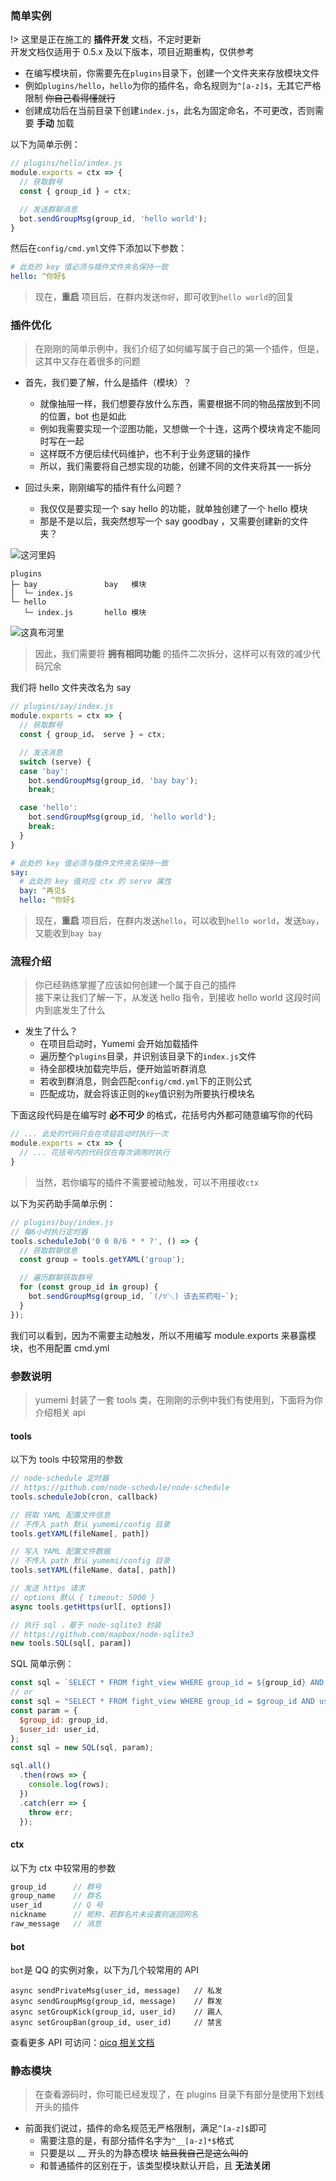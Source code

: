 ### 简单实例

!> 这里是正在施工的 **插件开发** 文档，不定时更新  
开发文档仅适用于 0.5.x 及以下版本，项目近期重构，仅供参考

- 在编写模块前，你需要先在`plugins`目录下，创建一个文件夹来存放模块文件  
- 例如`plugins/hello`，`hello`为你的插件名，命名规则为`^[a-z]$`，无其它严格限制 ~~你自己看得懂就行~~  
- 创建成功后在当前目录下创建`index.js`，此名为固定命名，不可更改，否则需要 **手动** 加载

以下为简单示例：

```javascript
// plugins/hello/index.js
module.exports = ctx => {
  // 获取群号
  const { group_id } = ctx;

  // 发送群聊消息
  bot.sendGroupMsg(group_id, 'hello world');
}
```

然后在`config/cmd.yml`文件下添加以下参数：

```yaml
# 此处的 key 值必须与插件文件夹名保持一致
hello: ^你好$
```

> 现在，**重启** 项目后，在群内发送`你好`，即可收到`hello world`的回复

### 插件优化

> 在刚刚的简单示例中，我们介绍了如何编写属于自己的第一个插件，但是，这其中又存在着很多的问题

- 首先，我们要了解，什么是插件（模块）？
  + 就像抽屉一样，我们想要存放什么东西，需要根据不同的物品摆放到不同的位置，bot 也是如此
  + 例如我需要实现一个涩图功能，又想做一个十连，这两个模块肯定不能同时写在一起
  + 这样既不方便后续代码维护，也不利于业务逻辑的操作
  + 所以，我们需要将自己想实现的功能，创建不同的文件夹将其一一拆分

- 回过头来，刚刚编写的插件有什么问题？
  + 我仅仅是要实现一个 say hello 的功能，就单独创建了一个 hello 模块
  + 那是不是以后，我突然想写一个 say goodbay ，又需要创建新的文件夹？

![这河里妈](../public/images/emoji/这河里妈.jpg)

```
plugins
├─ bay               bay   模块
│  └─ index.js
└─ hello
   └─ index.js       hello 模块
```

![这真布河里](../public/images/emoji/这真布河里.png)

> 因此，我们需要将 **拥有相同功能** 的插件二次拆分，这样可以有效的减少代码冗余

我们将 hello 文件夹改名为 say

```javascript
// plugins/say/index.js
module.exports = ctx => {
  // 获取群号
  const { group_id， serve } = ctx;

  // 发送消息
  switch (serve) {
  case 'bay':
    bot.sendGroupMsg(group_id, 'bay bay');
    break;

  case 'hello':
    bot.sendGroupMsg(group_id, 'hello world');
    break;
  }
}
```

```yaml
# 此处的 key 值必须与插件文件夹名保持一致
say:
  # 此处的 key 值对应 ctx 的 serve 属性
  bay: ^再见$
  hello: ^你好$
```

> 现在，**重启** 项目后，在群内发送`hello`，可以收到`hello world`，发送`bay`，又能收到`bay bay`

### 流程介绍

> 你已经熟练掌握了应该如何创建一个属于自己的插件  
接下来让我们了解一下，从发送 hello 指令，到接收 hello world 这段时间内到底发生了什么

- 发生了什么？
  + 在项目启动时，Yumemi 会开始加载插件
  + 遍历整个`plugins`目录，并识别该目录下的`index.js`文件
  + 待全部模块加载完毕后，便开始监听群消息
  + 若收到群消息，则会匹配`config/cmd.yml`下的正则公式
  + 匹配成功，就会将该正则的`key`值识别为所要执行模块名

下面这段代码是在编写时 **必不可少** 的格式，花括号内外都可随意编写你的代码

```javascript
// ... 此处的代码只会在项目启动时执行一次
module.exports = ctx => {
  // ... 花括号内的代码仅在每次调用时执行
}
```

> 当然，若你编写的插件不需要被动触发，可以不用接收`ctx`

以下为买药助手简单示例：

```javascript
// plugins/buy/index.js
// 每6小时执行定时器
tools.scheduleJob('0 0 0/6 * * ?', () => {
  // 获取群聊信息
  const group = tools.getYAML('group');

  // 遍历群聊获取群号
  for (const group_id in group) {
    bot.sendGroupMsg(group_id, `(/▽＼) 该去买药啦~`);
  }
});
```

我们可以看到，因为不需要主动触发，所以不用编写 module.exports 来暴露模块，也不用配置 cmd.yml

### 参数说明

> yumemi 封装了一套 tools 类，在刚刚的示例中我们有使用到，下面将为你介绍相关 api

#### tools

以下为 tools 中较常用的参数

```javascript
// node-schedule 定时器
// https://github.com/node-schedule/node-schedule
tools.scheduleJob(cron, callback)

// 获取 YAML 配置文件信息
// 不传入 path 默认 yumemi/config 目录
tools.getYAML(fileName[, path])

// 写入 YAML 配置文件数据
// 不传入 path 默认 yumemi/config 目录
tools.setYAML(fileName, data[, path])

// 发送 https 请求
// options 默认 { timeout: 5000 }
async tools.getHttps(url[, options])

// 执行 sql ，基于 node-sqlite3 封装
// https://github.com/mapbox/node-sqlite3
new tools.SQL(sql[, param])
```

SQL 简单示例：

```javascript
const sql = `SELECT * FROM fight_view WHERE group_id = ${group_id} AND user_id = ${user_id}`;
// or
const sql = "SELECT * FROM fight_view WHERE group_id = $group_id AND user_id = $user_id";
const param = {
  $group_id: group_id,
  $user_id: user_id,
};
const sql = new SQL(sql, param);

sql.all()
  .then(rows => {
    console.log(rows);
  })
  .catch(err => {
    throw err;
  });
```

#### ctx

以下为 ctx 中较常用的参数

```javascript
group_id      // 群号
group_name    // 群名
user_id       // Q 号
nickname      // 昵称，若群名片未设置则返回网名
raw_message   // 消息
```


#### bot

`bot`是 QQ 的实例对象，以下为几个较常用的 API

```
async sendPrivateMsg(user_id, message)   // 私发
async sendGroupMsg(group_id, message)    // 群发
async setGroupKick(group_id, user_id)    // 踢人
async setGroupBan(group_id, user_id)     // 禁言
```

查看更多 API 可访问：[oicq 相关文档](https://github.com/takayama-lily/oicq/blob/master/docs/api.md)

### 静态模块

> 在查看源码时，你可能已经发现了，在 plugins 目录下有部分是使用下划线开头的插件

- 前面我们说过，插件的命名规范无严格限制，满足`^[a-z]$`即可
  + 需要注意的是，有部分插件名字为`^__[a-z]*$`格式
  + 只要是以 __ 开头的为静态模块 ~~姑且我自己是这么叫的~~
  + 和普通插件的区别在于，该类型模块默认开启，且 **无法关闭**